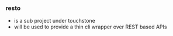 ### resto
- is a sub project under touchstone
- will be used to provide a thin cli wrapper over REST based APIs
